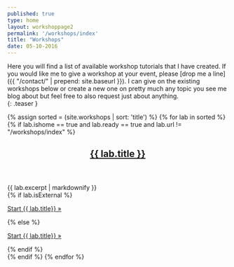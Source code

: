 ```yaml
---
published: true
type: home
layout: workshoppage2
permalink: '/workshops/index'
title: "Workshops"
date: 05-10-2016
---
```


Here you will find a list of available workshop tutorials that I have created. If you would like me to give a workshop at your event, please [drop me a line]({{ "/contact/" | prepend: site.baseurl }}).  I can give on the existing workshops below or create a new one on pretty much any topic you see me blog about but feel free to also request just about anything.  
{: .teaser }

{% assign sorted = (site.workshops | sort: 'title') %} 
{% for lab in  sorted %}
{% if lab.ishome == true and lab.ready == true and lab.url != "/workshops/index" %}
<article>
<header>
<!-- <img src="{{ "/images/logo.png" | prepend: lab.type }}" alt="{{page.type}} Logo"> -->
<h2 class="post-title"><a href="{{ site.baseurl }}{{ lab.url }}.html">{{ lab.title }}<br /></a></h2>
</header>
 <div>
{{ lab.excerpt | markdownify }}
  </div>
<div class="more-link">
  {% if lab.isExternal %}
    <p><a href="{{ lab.externalLink }}">Start {{ lab.title}} &raquo;</a></p>
  {% else %}
    <p><a href="{{ site.baseurl }}{{ lab.url }}.html">Start {{ lab.title}} &raquo;</a></p>
  {% endif %}
</div>

</article>
{% endif %}
{% endfor %}


